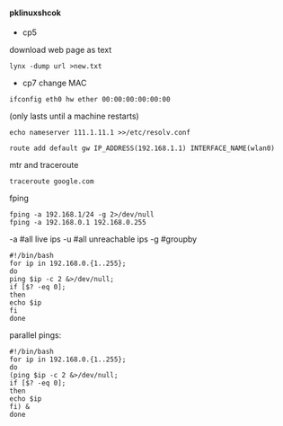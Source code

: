 #### pklinuxshcok

- cp5

download web page as text
```
lynx -dump url >new.txt
```




- cp7
change MAC
```
ifconfig eth0 hw ether 00:00:00:00:00:00
```
(only lasts until a machine restarts)
```
echo nameserver 111.1.11.1 >>/etc/resolv.conf
```
```
route add default gw IP_ADDRESS(192.168.1.1) INTERFACE_NAME(wlan0)
```

mtr and traceroute
```
traceroute google.com
```

fping
```
fping -a 192.168.1/24 -g 2>/dev/null
fping -a 192.168.0.1 192.168.0.255
```
-a   #all live ips
-u   #all unreachable ips
-g   #groupby

```
#!/bin/bash
for ip in 192.168.0.{1..255};
do
ping $ip -c 2 &>/dev/null;
if [$? -eq 0];
then
echo $ip
fi
done
```
parallel pings:
```
#!/bin/bash
for ip in 192.168.0.{1..255};
do
(ping $ip -c 2 &>/dev/null;
if [$? -eq 0];
then
echo $ip
fi) &
done
```

